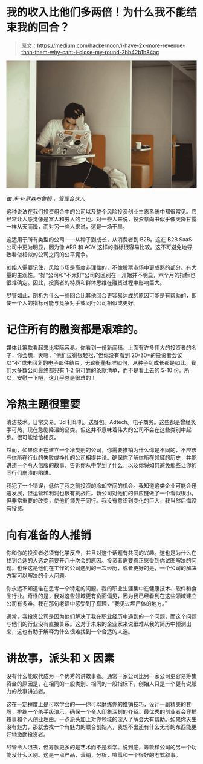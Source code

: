 # 我的收入比他们多两倍！为什么我不能结束我的回合？

> 原文：<https://medium.com/hackernoon/i-have-2x-more-revenue-than-them-why-cant-i-close-my-round-2bb42b1b84ac>

![](img/ff1bc8e40da14df3a0d4a542095d2837.png)

*由* [*米卡·罗森布鲁姆*](https://twitter.com/micahjay1) *，管理合伙人*

这种说法在我们投资组合中的公司以及整个风险投资创业生态系统中都很常见。它经常让人感觉像是富人和穷人的土地。对一些人来说，投资意向书似乎像天降甘露一样从天而降，而对另一些人来说，这是一场干旱。

这适用于所有类型的公司——从种子到成长，从消费者到 B2B。这在 B2B SaaS 公司中更为明显，因为像 ARR 和 ACV 这样的指标很容易比较。这不可避免地导致看似相似的公司之间的公平竞争。

创始人需要记住，风险市场是高度非理性的，不像股票市场中更成熟的部分。有大量的主观性。“好”公司和“不太好”公司的区别在一开始并不明显，六个月的指标也很难确定。因此，投资者的特质和群体思维在融资过程中影响巨大。

尽管如此，剖析为什么一些回合比其他回合更容易达成的原因可能是有帮助的，即使一个人的指标可能与竞争对手或同行公司相似或更好。

# 记住所有的融资都是艰难的。

媒体让筹款看起来比实际容易。你看到一份新闻稿，上面有许多伟大的投资者的名字，你会想，天哪，“他们过得很轻松，”但你没有看到 20-30+的投资者会议以“不”或未回复的电子邮件结束。无论衡量标准如何，从种子到成长都是如此。我们大多数公司最终都只有 1-2 份可靠的条款清单，而不是看上去的 5-10 份。所以，安慰一下吧，这几乎总是很难的！

# 冷热主题很重要

清洁技术。日常交易。3d 打印机。送餐包。Adtech。电子商务。这些都是曾经炙手可热，现在急剧降温的品类。但这并不意味着伟大的公司不会在这些类别中起步。很可能恰恰相反。

然而，如果你正在建立一个冷类别的公司，你需要推销为什么你是不同的，不应该与你所在行业的失败或挣扎的公司相提并论。确保你了解你所在领域的历史，并能讲述一个令人信服的故事，告诉你从中学到了什么，以及你将如何避免那些让你的同行们崩溃的陷阱。

我犯了一个错误，低估了我之前投资的冷却空间的机会。我知道这类企业可能会迅速发展，但运营和利润也很有挑战性。新公司对他们的供应链做了一个看似很小，但非常重要的改变，使他们领先于同行。我没有意识到变化的巨大，我当然后悔没有投资。

# 向有准备的人推销

你和你的投资者必须有化学反应，并且对这个话题有共同的兴趣。这也是为什么在找到合适的人选之前要开几十次会的原因。投资者需要真正感受到你试图解决的问题。也许这是他们在工作的公司遇到的一次经历，或者更好的是，一个公司的解决方案可以解决的个人问题。

你永远不知道谁在思考一个特定的问题。我的职业生涯集中在健康技术、软件和食品行业。奇怪的是，我对这些领域更有负面偏见，因为我已经看到在这些领域建立公司有多难。我在那句老话中感受到了真理，“我见过埋尸体的地方。”

通常，我投资公司是因为他们解决了我在职业经历中遇到的一个问题，而这个问题与他们的行业没有直接关系。这对于未来的企业家来说很难从我的简历中预测出来，这也有助于解释为什么很难找到一个合适的人选。

# 讲故事，派头和 X 因素

没有什么能取代成为一个优秀的讲故事者。通常一家公司比另一家公司更容易筹集资金的原因是，在相同的一般类别、相同的一般指标下，创始人只是一个更有说服力的故事讲述者。

这在一定程度上是可以学会的——你可以磨练你的推销技巧，设计一副精美的套牌，排练一个杀手级演示，确保一个令人印象深刻的介绍。最优秀的创业者会穿插轶事和个人创业理由。一点派头加上对你领域的深入了解会大有帮助。如果你天生没有魅力，那就去找一个有魅力的联合创始人，我想不出还有什么无形的东西能更好地激励投资者。

尽管令人沮丧，但筹款更多的是艺术而不是科学。说到底，筹款和公司的另一个功能没什么区别。这是一点产品，营销，分析，喧嚣和一个很好的老式叙事。